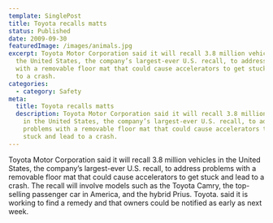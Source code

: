 ```yaml
---
template: SinglePost
title: Toyota recalls matts
status: Published
date: 2009-09-30
featuredImage: /images/animals.jpg
excerpt: Toyota Motor Corporation said it will recall 3.8 million vehicles in
  the United States, the company’s largest-ever U.S. recall, to address problems
  with a removable floor mat that could cause accelerators to get stuck and lead
  to a crash.
categories:
  - category: Safety
meta:
  title: Toyota recalls matts
  description: Toyota Motor Corporation said it will recall 3.8 million vehicles
    in the United States, the company’s largest-ever U.S. recall, to address
    problems with a removable floor mat that could cause accelerators to get
    stuck and lead to a crash.
---
```

<!--StartFragment-->

Toyota Motor Corporation said it will recall 3.8 million vehicles in the United States, the company’s largest-ever U.S. recall, to address problems with a removable floor mat that could cause accelerators to get stuck and lead to a crash. The recall will involve models such as the Toyota Camry, the top-selling passenger car in America, and the hybrid Prius. Toyota. said it is working to find a remedy and that owners could be notified as early as next week.

<!--EndFragment-->